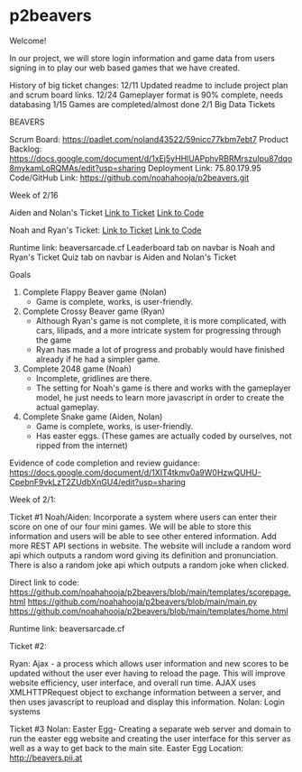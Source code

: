 # p2beavers

Welcome!

In our project, we will store login information and game data from users signing in to play our web based games that we have created.

History of big ticket changes:
  12/11 Updated readme to include project plan and scrum board links.
  12/24 Gameplayer format is 90% complete, needs databasing
  1/15 Games are completed/almost done
  2/1 Big Data Tickets

BEAVERS

Scrum Board: https://padlet.com/noland43522/59nicc77kbm7ebt7
Product Backlog: https://docs.google.com/document/d/1xEj5yHHlUAPphvRBRMrszuIpu87dqo8mykamLoRQMAs/edit?usp=sharing
Deployment Link: 75.80.179.95
Code/GitHub Link: https://github.com/noahahooja/p2beavers.git

Week of 2/16

Aiden and Nolan's Ticket 
[Link to Ticket](https://github.com/noahahooja/p2beavers/projects/1#card-55160808)
[Link to Code](https://github.com/noahahooja/p2beavers/blob/ea179da7790fb6cc17fb2a9b5b881361c94eece6/templates/quiz.html#L1-L198)

Noah and Ryan's Ticket:
[Link to Ticket](https://github.com/noahahooja/p2beavers/projects/1#card-55168621)
[Link to Code](https://github.com/noahahooja/p2beavers/blob/main/templates/leaderboard.html)

Runtime link: beaversarcade.cf 
Leaderboard tab on navbar is Noah and Ryan's Ticket
Quiz tab on navbar is Aiden and Nolan's Ticket


Goals
1) Complete Flappy Beaver game (Nolan)
   - Game is complete, works, is user-friendly.
2) Complete Crossy Beaver game (Ryan)
   - Although Ryan's game is not complete, it is more complicated, with cars, lilipads, and a more intricate system for progressing through the game
   - Ryan has made a lot of progress and probably would have finished already if he had a simpler game.
3) Complete 2048 game (Noah)
   - Incomplete, gridlines are there.
   - The setting for Noah's game is there and works with the gameplayer model, he just needs to learn more javascript in order to create the actual gameplay.
4) Complete Snake game (Aiden, Nolan)
   - Game is complete, works, is user-friendly.
   - Has easter eggs.
(These games are actually coded by ourselves, not ripped from the internet)

Evidence of code completion and review guidance:
https://docs.google.com/document/d/1XIT4tkmv0a9W0HzwQUHU-CpebnF9vkLzT2ZUdbXnGU4/edit?usp=sharing

Week of 2/1: 

Ticket #1
Noah/Aiden: Incorporate a system where users can enter their score on one of our four mini games. We will be able to store this information and users will be able to see other entered information. Add more REST API sections in website. The website will include a random word api which outputs a random word giving its definition and pronunciation. There is also a random joke api which outputs a random joke when clicked.

Direct link to code: https://github.com/noahahooja/p2beavers/blob/main/templates/scorepage.html 
https://github.com/noahahooja/p2beavers/blob/main/main.py
https://github.com/noahahooja/p2beavers/blob/main/templates/home.html

Runtime link: beaversarcade.cf

Ticket #2:

Ryan: Ajax - a process which allows user information and new scores to be updated without the user ever having to reload the page. This will improve website efficiency, user interface, and overall run time. AJAX uses XMLHTTPRequest object to exchange information between a server, and then uses javascript to reupload and display this information.
Nolan: Login systems

Ticket #3
Nolan: Easter Egg- Creating a separate web server and domain to run the easter egg website and creating the user interface for this server as well as a way to get back to the main site.
Easter Egg Location: http://beavers.pii.at


